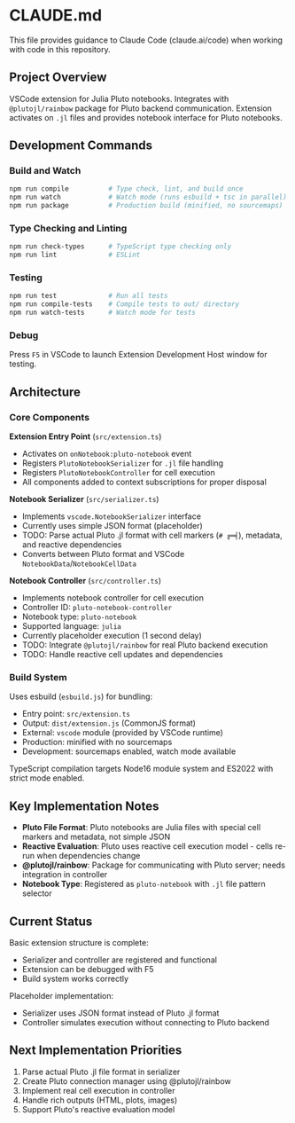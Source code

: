 # CLAUDE.md

This file provides guidance to Claude Code (claude.ai/code) when working with code in this repository.

## Project Overview

VSCode extension for Julia Pluto notebooks. Integrates with `@plutojl/rainbow` package for Pluto backend communication. Extension activates on `.jl` files and provides notebook interface for Pluto notebooks.

## Development Commands

### Build and Watch

```bash
npm run compile          # Type check, lint, and build once
npm run watch            # Watch mode (runs esbuild + tsc in parallel)
npm run package          # Production build (minified, no sourcemaps)
```

### Type Checking and Linting

```bash
npm run check-types      # TypeScript type checking only
npm run lint             # ESLint
```

### Testing

```bash
npm run test             # Run all tests
npm run compile-tests    # Compile tests to out/ directory
npm run watch-tests      # Watch mode for tests
```

### Debug

Press `F5` in VSCode to launch Extension Development Host window for testing.

## Architecture

### Core Components

**Extension Entry Point** (`src/extension.ts`)

- Activates on `onNotebook:pluto-notebook` event
- Registers `PlutoNotebookSerializer` for `.jl` file handling
- Registers `PlutoNotebookController` for cell execution
- All components added to context subscriptions for proper disposal

**Notebook Serializer** (`src/serializer.ts`)

- Implements `vscode.NotebookSerializer` interface
- Currently uses simple JSON format (placeholder)
- TODO: Parse actual Pluto .jl format with cell markers (`# ╔═╡`), metadata, and reactive dependencies
- Converts between Pluto format and VSCode `NotebookData`/`NotebookCellData`

**Notebook Controller** (`src/controller.ts`)

- Implements notebook controller for cell execution
- Controller ID: `pluto-notebook-controller`
- Notebook type: `pluto-notebook`
- Supported language: `julia`
- Currently placeholder execution (1 second delay)
- TODO: Integrate `@plutojl/rainbow` for real Pluto backend execution
- TODO: Handle reactive cell updates and dependencies

### Build System

Uses esbuild (`esbuild.js`) for bundling:

- Entry point: `src/extension.ts`
- Output: `dist/extension.js` (CommonJS format)
- External: `vscode` module (provided by VSCode runtime)
- Production: minified with no sourcemaps
- Development: sourcemaps enabled, watch mode available

TypeScript compilation targets Node16 module system and ES2022 with strict mode enabled.

## Key Implementation Notes

- **Pluto File Format**: Pluto notebooks are Julia files with special cell markers and metadata, not simple JSON
- **Reactive Evaluation**: Pluto uses reactive cell execution model - cells re-run when dependencies change
- **@plutojl/rainbow**: Package for communicating with Pluto server; needs integration in controller
- **Notebook Type**: Registered as `pluto-notebook` with `.jl` file pattern selector

## Current Status

Basic extension structure is complete:

- Serializer and controller are registered and functional
- Extension can be debugged with F5
- Build system works correctly

Placeholder implementation:

- Serializer uses JSON format instead of Pluto .jl format
- Controller simulates execution without connecting to Pluto backend

## Next Implementation Priorities

1. Parse actual Pluto .jl file format in serializer
2. Create Pluto connection manager using @plutojl/rainbow
3. Implement real cell execution in controller
4. Handle rich outputs (HTML, plots, images)
5. Support Pluto's reactive evaluation model
